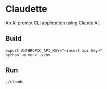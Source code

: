 # Claudette

An AI prompt CLI application using Claude AI.

## Build

```shell
export ANTHROPIC_API_KEY="<insert api key>"
python -m venv .venv
```

## Run

```shell
./claude
```


